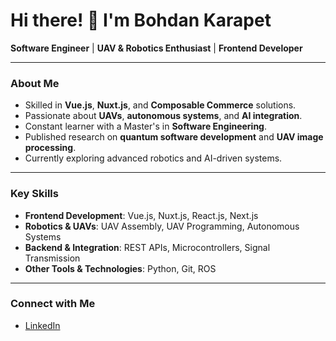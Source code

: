# Hi there! 👋 I'm Bohdan Karapet

**Software Engineer** | **UAV & Robotics Enthusiast** | **Frontend Developer**  

---

### About Me

- Skilled in **Vue.js**, **Nuxt.js**, and **Composable Commerce** solutions.
- Passionate about **UAVs**, **autonomous systems**, and **AI integration**.
- Constant learner with a Master's in **Software Engineering**.
- Published research on **quantum software development** and **UAV image processing**.
- Currently exploring advanced robotics and AI-driven systems.

---

### Key Skills

- **Frontend Development**: Vue.js, Nuxt.js, React.js, Next.js
- **Robotics & UAVs**: UAV Assembly, UAV Programming, Autonomous Systems
- **Backend & Integration**: REST APIs, Microcontrollers, Signal Transmission
- **Other Tools & Technologies**: Python, Git, ROS

---

### Connect with Me

- [LinkedIn](https://www.linkedin.com/in/bohdan-karapet)
